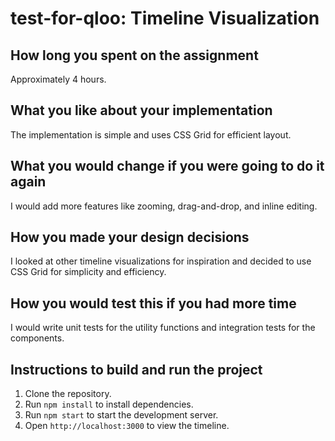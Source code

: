 # test-for-qloo: Timeline Visualization

## How long you spent on the assignment

Approximately 4 hours.

## What you like about your implementation

The implementation is simple and uses CSS Grid for efficient layout.

## What you would change if you were going to do it again

I would add more features like zooming, drag-and-drop, and inline editing.

## How you made your design decisions

I looked at other timeline visualizations for inspiration and decided to use CSS Grid for simplicity and efficiency.

## How you would test this if you had more time

I would write unit tests for the utility functions and integration tests for the components.

## Instructions to build and run the project

1. Clone the repository.
2. Run `npm install` to install dependencies.
3. Run `npm start` to start the development server.
4. Open `http://localhost:3000` to view the timeline.
